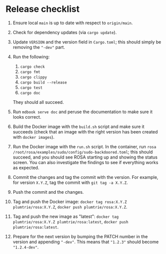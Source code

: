 # Release checklist
1. Ensure local `main` is up to date with respect to `origin/main`.
2. Check for dependency updates (via `cargo update`).
3. Update `VERSION` and the version field in `Cargo.toml`; this should simply be removing the
   `"-dev"` part.
4. Run the following:
    1. `cargo check`
    2. `cargo fmt`
    3. `cargo clippy`
    4. `cargo build --release`
    5. `cargo test`
    6. `cargo doc`
    
    They should all succeed.
5. Run `mdbook serve doc` and peruse the documentation to make sure it looks correct.
6. Build the Docker image with the `build.sh` script and make sure it succeeds (check that an image
   with the right version has been created with `docker images`).
7. Run the Docker image with the `run.sh` script. In the container, run `rosa
   /root/rosa/examples/sudo/config/sudo-backdoored.toml`; this should succeed, and you should see
   ROSA starting up and showing the status screen. You can also investigate the findings to see if
   everything works as expected.
8. Commit the changes and tag the commit with the version. For example, for version `X.Y.Z`, tag
   the commit with `git tag -a X.Y.Z`.
9. Push the commit and the changes.
10. Tag and push the Docker image: `docker tag rosa:X.Y.Z plumtrie/rosa:X.Y.Z`, `docker push
    plumtrie/rosa:X.Y.Z`.
11. Tag and push the new image as "latest": `docker tag plumtrie/rosa:X.Y.Z plumtrie/rosa:latest`,
    `docker push plumtrie/rosa:latest`.
11. Prepare for the next version by bumping the PATCH number in the version and appending `"-dev"`.
    This means that `"1.2.3"` should become `"1.2.4-dev"`.
